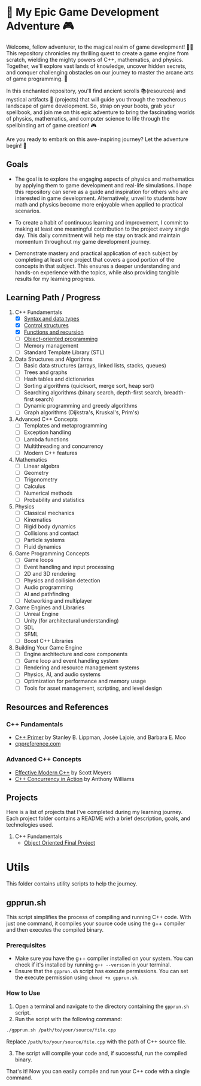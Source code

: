 # 🚀 My Epic Game Development Adventure 🎮

Welcome, fellow adventurer, to the magical realm of game development! 🧙‍♂️ This repository chronicles my thrilling quest to create a game engine from scratch, wielding the mighty powers of C++, mathematics, and physics. Together, we'll explore vast lands of knowledge, uncover hidden secrets, and conquer challenging obstacles on our journey to master the arcane arts of game programming. 🌟

In this enchanted repository, you'll find ancient scrolls 📚(resources) and mystical artifacts 🔮 (projects) that will guide you through the treacherous landscape of game development. So, strap on your boots, grab your spellbook, and join me on this epic adventure to bring the fascinating worlds of physics, mathematics, and computer science to life through the spellbinding art of game creation! 🎮

Are you ready to embark on this awe-inspiring journey? Let the adventure begin! 🎉

## Goals

- The goal is to explore the engaging aspects of physics and mathematics by applying them to game development and real-life simulations. I hope this repository can serve as a guide and inspiration for others who are interested in game development. Alternatively, unveil to students how math and physics become more enjoyable when applied to practical scenarios.

- To create a habit of continuous learning and improvement, I commit to making at least one meaningful contribution to the project every single day. This daily commitment will help me stay on track and maintain momentum throughout my game development journey.

- Demonstrate mastery and practical application of each subject by completing at least one project that covers a good portion of the concepts in that subject. This ensures a deeper understanding and hands-on experience with the topics, while also providing tangible results for my learning progress.

## Learning Path / Progress

1. C++ Fundamentals
   - [x] [Syntax and data types](./projects/c%2B%2B_fundamentals/syntax_and_data_types/README.md)
   - [x] [Control structures](./projects/c%2B%2B_fundamentals/control_structures/README.md)
   - [x] [Functions and recursion](./projects/c%2B%2B_fundamentals/functions_and_recursion/README.md)
   - [ ] [Object-oriented programming](./projects/c%2B%2B_fundamentals/object_oriented_programming/README.md)
   - [ ] Memory management
   - [ ] Standard Template Library (STL)
2. Data Structures and Algorithms
   - [ ] Basic data structures (arrays, linked lists, stacks, queues)
   - [ ] Trees and graphs
   - [ ] Hash tables and dictionaries
   - [ ] Sorting algorithms (quicksort, merge sort, heap sort)
   - [ ] Searching algorithms (binary search, depth-first search, breadth-first search)
   - [ ] Dynamic programming and greedy algorithms
   - [ ] Graph algorithms (Dijkstra's, Kruskal's, Prim's)
3. Advanced C++ Concepts
   - [ ] Templates and metaprogramming
   - [ ] Exception handling
   - [ ] Lambda functions
   - [ ] Multithreading and concurrency
   - [ ] Modern C++ features
4. Mathematics
   - [ ] Linear algebra
   - [ ] Geometry
   - [ ] Trigonometry
   - [ ] Calculus
   - [ ] Numerical methods
   - [ ] Probability and statistics
5. Physics
   - [ ] Classical mechanics
   - [ ] Kinematics
   - [ ] Rigid body dynamics
   - [ ] Collisions and contact
   - [ ] Particle systems
   - [ ] Fluid dynamics
6. Game Programming Concepts
   - [ ] Game loops
   - [ ] Event handling and input processing
   - [ ] 2D and 3D rendering
   - [ ] Physics and collision detection
   - [ ] Audio programming
   - [ ] AI and pathfinding
   - [ ] Networking and multiplayer
7. Game Engines and Libraries
   - [ ] Unreal Engine
   - [ ] Unity (for architectural understanding)
   - [ ] SDL
   - [ ] SFML
   - [ ] Boost C++ Libraries
8. Building Your Game Engine
   - [ ] Engine architecture and core components
   - [ ] Game loop and event handling system
   - [ ] Rendering and resource management systems
   - [ ] Physics, AI, and audio systems
   - [ ] Optimization for performance and memory usage
   - [ ] Tools for asset management, scripting, and level design

## Resources and References

### C++ Fundamentals

- [C++ Primer](https://www.amazon.com/Primer-5th-Stanley-B-Lippman/dp/0321714113) by Stanley B. Lippman, Josée Lajoie, and Barbara E. Moo
- [cppreference.com](https://en.cppreference.com/w/)

### Advanced C++ Concepts

- [Effective Modern C++](https://www.amazon.com/Effective-Modern-Specific-Ways-Improve/dp/1491903996) by Scott Meyers
- [C++ Concurrency in Action](https://www.amazon.com/Concurrency-Action-Practical-Multithreading-Management/dp/1617294691) by Anthony Williams

## Projects

Here is a list of projects that I've completed during my learning journey. Each project folder contains a README with a brief description, goals, and technologies used.

1. C++ Fundamentals
   - [Object Oriented Final Project](./projects/c++_fundamentals/object_oriented_programming/final_project/)

# Utils

This folder contains utility scripts to help the journey.

## gpprun.sh

This script simplifies the process of compiling and running C++ code. With just one command, it compiles your source code using the g++ compiler and then executes the compiled binary.

### Prerequisites

- Make sure you have the g++ compiler installed on your system. You can check if it's installed by running `g++ --version` in your terminal.
- Ensure that the `gpprun.sh` script has execute permissions. You can set the execute permission using `chmod +x gpprun.sh`.

### How to Use

1. Open a terminal and navigate to the directory containing the `gpprun.sh` script.
2. Run the script with the following command:

```bash
./gpprun.sh /path/to/your/source/file.cpp
```

Replace `/path/to/your/source/file.cpp` with the path of C++ source file.

3. The script will compile your code and, if successful, run the compiled binary.

That's it! Now you can easily compile and run your C++ code with a single command.
